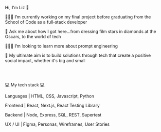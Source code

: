 Hi, I'm Liz 👋

👩🏻‍💻 I’m currently working on my final project before graduating from the School of Code as a full-stack developer

💬 Ask me about how I got here...from dressing film stars in diamonds at the Oscars, to the world of tech 

🙋🏻‍♀️ I’m looking to learn more about prompt engineering

💚 My ultimate aim is to build solutions through tech that create a positive social impact, whether it's big and small  



<br>
<br>

💻 My tech stack 💻

Languages | HTML, CSS, Javascript, Python

Frontend | React, Next.js, React Testing Library

Backend | Node, Express, SQL, REST, Supertest 

UX / UI | Figma, Personas, Wireframes, User Stories

